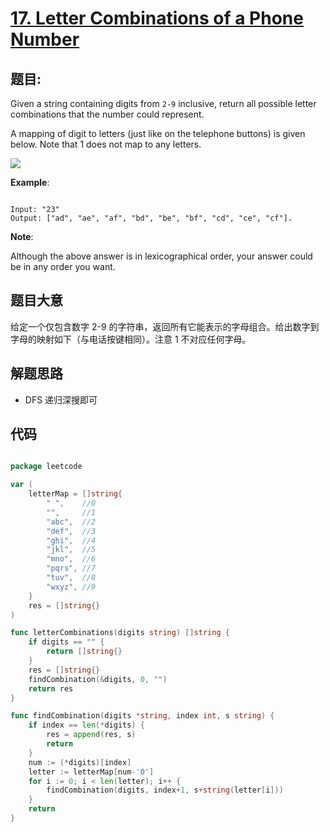 # [17. Letter Combinations of a Phone Number](https://leetcode.com/problems/letter-combinations-of-a-phone-number/)


## 题目:

Given a string containing digits from `2-9` inclusive, return all possible letter combinations that the number could represent.

A mapping of digit to letters (just like on the telephone buttons) is given below. Note that 1 does not map to any letters.

![](http://upload.wikimedia.org/wikipedia/commons/thumb/7/73/Telephone-keypad2.svg/200px-Telephone-keypad2.svg.png)

**Example**:

```

Input: "23"
Output: ["ad", "ae", "af", "bd", "be", "bf", "cd", "ce", "cf"].

```

**Note**:

Although the above answer is in lexicographical order, your answer could be in any order you want.

## 题目大意

给定一个仅包含数字 2-9 的字符串，返回所有它能表示的字母组合。给出数字到字母的映射如下（与电话按键相同）。注意 1 不对应任何字母。


## 解题思路

- DFS 递归深搜即可

## 代码

```go

package leetcode

var (
	letterMap = []string{
		" ",    //0
		"",     //1
		"abc",  //2
		"def",  //3
		"ghi",  //4
		"jkl",  //5
		"mno",  //6
		"pqrs", //7
		"tuv",  //8
		"wxyz", //9
	}
	res = []string{}
)

func letterCombinations(digits string) []string {
	if digits == "" {
		return []string{}
	}
	res = []string{}
	findCombination(&digits, 0, "")
	return res
}

func findCombination(digits *string, index int, s string) {
	if index == len(*digits) {
		res = append(res, s)
		return
	}
	num := (*digits)[index]
	letter := letterMap[num-'0']
	for i := 0; i < len(letter); i++ {
		findCombination(digits, index+1, s+string(letter[i]))
	}
	return
}


```
